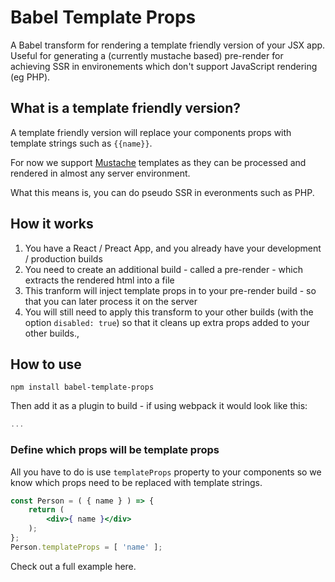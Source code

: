 # Babel Template Props
A Babel transform for rendering a template friendly version of your JSX app.  Useful for generating a (currently mustache based) pre-render for achieving SSR in environements which don't support JavaScript rendering (eg PHP).

## What is a template friendly version? 
A template friendly version will replace your components props with template strings such as `{{name}}`.

For now we support [Mustache](https://mustache.github.io/) templates as they can be processed and rendered in almost any server environment.

What this means is, you can do pseudo SSR in everonments such as PHP.

## How it works

1. You have a React / Preact App, and you already have your development / production builds
2. You need to create an additional build - called a pre-render - which extracts the rendered html into a file
3. This tranform will inject template props in to your pre-render build - so that you can later process it on the server
4. You will still need to apply this transform to your other builds (with the option `disabled: true`) so that it cleans up extra props added to your other builds.,

## How to use

`npm install babel-template-props`

Then add it as a plugin to build - if using webpack it would look like this:

```js
...
```

### Define which props will be template props

All you have to do is use `templateProps` property to your components so we know which props need to be replaced with template strings.

```jsx
const Person = ( { name } ) => {
    return (
        <div>{ name }</div>
    );
};
Person.templateProps = [ 'name' ];
```

Check out a full example here.
